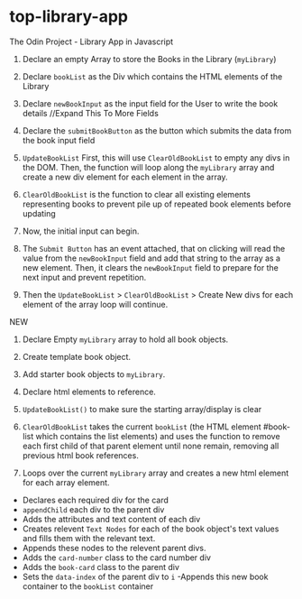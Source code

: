 # top-library-app
The Odin Project - Library App in Javascript

1. Declare an empty Array to store the Books in the Library (`myLibrary`)
2. Declare `bookList` as the Div which contains the HTML elements of the Library
3. Declare `newBookInput` as the input field for the User to write the book details //Expand This To More Fields
4. Declare the `submitBookButton` as the button which submits the data from the book input field
5. `UpdateBookList` First, this will use `ClearOldBookList` to empty any divs in the DOM.
Then, the function will loop along the `myLibrary` array and create a new div element for each element in the array.
6. `ClearOldBookList` is the function to clear all existing elements representing books to prevent pile up of repeated book elements before updating

7. Now, the initial input can begin.
8. The `Submit Button` has an event attached, that on clicking will read the value from the `newBookInput` field and add that string to the array as a new element.
Then, it clears the `newBookInput` field to prepare for the next input and prevent repetition.
9. Then the `UpdateBookList` > `ClearOldBookList` > Create New divs for each element of the array loop will continue.


NEW

1. Declare Empty `myLibrary` array to hold all book objects.
2. Create template book object.
3. Add starter book objects to `myLibrary`.
4. Declare html elements to reference.

5. `UpdateBookList()` to make sure the starting array/display is clear

6. `ClearOldBookList` takes the current `bookList` (the HTML element #book-list which contains the list elements) and uses the function to remove each first child of that parent element until none remain, removing all previous html book references.

7. Loops over the current `myLibrary` array and creates a new html element for each array element.
- Declares each required div for the card
- `appendChild` each div to the parent div
- Adds the attributes and text content of each div
- Creates relevent `Text Nodes` for each of the book object's text values and fills them with the relevant text.
- Appends these nodes to the relevent parent divs.
- Adds the `card-number` class to the card number div
- Adds the `book-card` class to the parent div
- Sets the `data-index` of the parent div to `i`
-Appends this new book container to the `bookList` container

